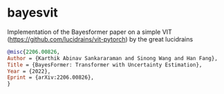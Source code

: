 # bayesvit
Implementation of the Bayesformer paper on a simple VIT (https://github.com/lucidrains/vit-pytorch) by the great lucidrains


```bibtex
@misc{2206.00826,
Author = {Karthik Abinav Sankararaman and Sinong Wang and Han Fang},
Title = {BayesFormer: Transformer with Uncertainty Estimation},
Year = {2022},
Eprint = {arXiv:2206.00826},
}
```
